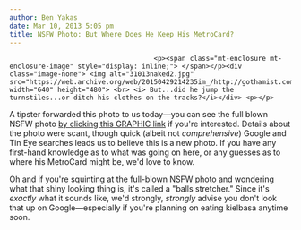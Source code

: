 ```yaml
---
author: Ben Yakas
date: Mar 10, 2013 5:05 pm
title: NSFW Photo: But Where Does He Keep His MetroCard?
---
```


	
										<p><span class="mt-enclosure mt-enclosure-image" style="display: inline;"> </span></p><div class="image-none"> <img alt="31013naked2.jpg" src="https://web.archive.org/web/20150429214235im_/http://gothamist.com/attachments/byakas/31013naked2.jpg" width="640" height="480"> <br> <i> But...did he jump the turnstiles...or ditch his clothes on the tracks?</i></div> <p></p>

<p>A tipster forwarded this photo to us today&#x2014;you can see the full blown NSFW photo <a href="https://web.archive.org/web/20150429214235/http://gothamist.com/attachments/byakas/31013naked1.jpg">by clicking this GRAPHIC link</a> if you&apos;re interested. Details about the photo were scant, though quick (albeit not <em>comprehensive</em>) Google and Tin Eye searches leads us to believe this is a new photo. If you have any first-hand knowledge as to what was going on here, or any guesses as to where his MetroCard might be, we&apos;d love to know.</p>

<p>Oh and if you&apos;re squinting at the full-blown NSFW photo and wondering what that shiny looking thing is, it&apos;s called a &quot;balls stretcher.&quot; Since it&apos;s <em>exactly</em> what it sounds like, we&apos;d strongly, <em>strongly</em> advise you don&apos;t look that up on Google&#x2014;especially if you&apos;re planning on eating kielbasa anytime soon.<br>
</p>					
										
									
				
